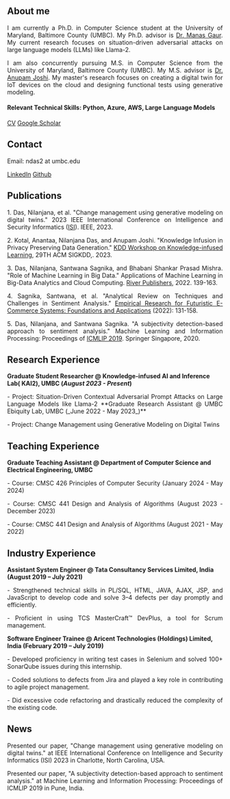 ## About me

<p align="justify">I am currently a Ph.D. in Computer Science student at the University of Maryland, Baltimore County (UMBC). My Ph.D. advisor is <a href="https://manasgaur.github.io/">Dr. Manas Gaur</a>. My current research focuses on situation-driven adversarial attacks on large language models (LLMs) like Llama-2.</p>

<p align="justify">I am also concurrently pursuing M.S. in Computer Science from the University of Maryland, Baltimore County (UMBC). My M.S. advisor is <a href="https://cybersecurity.umbc.edu/anupam-joshi/">Dr. Anupam Joshi</a>. My master's research focuses on creating a digital twin for IoT devices on the cloud and designing functional tests using generative modeling.</p>

#### Relevant Technical Skills: Python, Azure, AWS, Large Language Models

[CV](/assets/img/Nilanjana-Das-CV.pdf)    [Google Scholar](https://scholar.google.com/citations?user=Mtt01lIAAAAJ&hl=en)

## Contact

Email: ndas2 at umbc.edu

[LinkedIn](https://www.linkedin.com/in/nilanjana-das-390740169/)    [Github](https://github.com/Nilanjana010)

## Publications
<p align="justify">1. Das, Nilanjana, et al. "Change management using generative modeling on digital twins." 2023 IEEE International Conference on Intelligence and Security Informatics (<a href="https://ieee-isi.org/2023/">ISI</a>). IEEE, 2023.</p>
<p align="justify">2. Kotal, Anantaa, Nilanjana Das, and Anupam Joshi. "Knowledge Infusion in Privacy Preserving Data Generation." <a href="https://aiisc.ai/kiml2023/index.html">KDD Workshop on Knowledge-infused Learning</a>, 29TH ACM SIGKDD,. 2023.</p>
<p align="justify">3. Das, Nilanjana, Santwana Sagnika, and Bhabani Shankar Prasad Mishra. "Role of Machine Learning in Big Data." Applications of Machine Learning in Big-Data Analytics and Cloud Computing. <a href="https://ieeexplore.ieee.org/document/9478284">River Publishers</a>, 2022. 139-163.</p>
<p align="justify">4. Sagnika, Santwana, et al. "Analytical Review on Techniques and Challenges in Sentiment Analysis." <a href="https://www.igi-global.com/chapter/analytical-review-on-techniques-and-challenges-in-sentiment-analysis/309672">Empirical Research for Futuristic E-Commerce Systems: Foundations and Applications</a> (2022): 131-158.</p>
<p align="justify">5. Das, Nilanjana, and Santwana Sagnika. "A subjectivity detection-based approach to sentiment analysis." Machine Learning and Information Processing: Proceedings of <a href="https://link.springer.com/chapter/10.1007/978-981-15-1884-3_14">ICMLIP 2019</a>. Springer Singapore, 2020.</p>

## Research Experience

**Graduate Student Researcher @ Knowledge-infused AI and Inference Lab( KAI2), UMBC (_August 2023 - Present_)**
<p align="justify">- Project: Situation-Driven Contextual Adversarial Prompt Attacks on Large Language Models like Llama-2
**Graduate Research Assistant @ UMBC Ebiquity Lab, UMBC (_June 2022 - May 2023_)**
<p align="justify">- Project: Change Management using Generative Modeling on Digital Twins

## Teaching Experience

**Graduate Teaching Assistant @ Department of Computer Science and Electrical Engineering, UMBC**
<p align="justify">- Course: CMSC 426 Principles of Computer Security     (January 2024 - May 2024)
<p align="justify">- Course: CMSC 441 Design and Analysis of Algorithms   (August 2023 - December 2023)
<p align="justify">- Course: CMSC 441 Design and Analysis of Algorithms   (August 2021 - May 2022)

## Industry Experience
**Assistant System Engineer @ Tata Consultancy Services Limited, India (August 2019 – July 2021)**

<p align="justify">-  Strengthened technical skills in PL/SQL, HTML, JAVA, AJAX, JSP, and JavaScript to develop code and solve 3–4 defects per day promptly and efficiently.</p>
<p align="justify">-  Proficient in using TCS MasterCraft™ DevPlus, a tool for Scrum management.</p>

**Software Engineer Trainee @ Aricent Technologies (Holdings) Limited, India (February 2019 – July 2019)**

<p align="justify">-  Developed proficiency in writing test cases in Selenium and solved 100+ SonarQube issues during this internship.</p>
<p align="justify">-  Coded solutions to defects from Jira and played a key role in contributing to agile project management.</p>
<p align="justify">-  Did excessive code refactoring and drastically reduced the complexity of the existing code.</p>

## News

<p align="justify">Presented our paper, "Change management using generative modeling on digital twins." at IEEE International Conference on Intelligence and Security Informatics (ISI) 2023 in Charlotte, North Carolina, USA.</p>

<p align="justify">Presented our paper, "A subjectivity detection-based approach to sentiment analysis." at Machine Learning and Information Processing: Proceedings of ICMLIP 2019 in Pune, India.</p>

